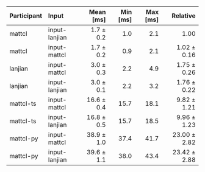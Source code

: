 | Participant | Input | Mean [ms] | Min [ms] | Max [ms] | Relative |
|:---|:---|---:|---:|---:|---:|
| mattcl | input-lanjian | 1.7 ± 0.2 | 1.0 | 2.1 | 1.00 |
| mattcl | input-mattcl | 1.7 ± 0.2 | 0.9 | 2.1 | 1.02 ± 0.16 |
| lanjian | input-mattcl | 3.0 ± 0.3 | 2.2 | 4.9 | 1.75 ± 0.26 |
| lanjian | input-lanjian | 3.0 ± 0.1 | 2.2 | 3.2 | 1.76 ± 0.22 |
| mattcl-ts | input-mattcl | 16.6 ± 0.4 | 15.7 | 18.1 | 9.82 ± 1.21 |
| mattcl-ts | input-lanjian | 16.8 ± 0.5 | 15.7 | 18.5 | 9.96 ± 1.23 |
| mattcl-py | input-mattcl | 38.9 ± 1.0 | 37.4 | 41.7 | 23.00 ± 2.82 |
| mattcl-py | input-lanjian | 39.6 ± 1.1 | 38.0 | 43.4 | 23.42 ± 2.88 |
